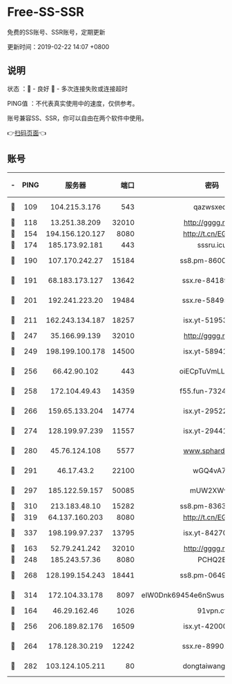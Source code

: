 # Free-SS-SSR

免费的SS账号、SSR账号，定期更新

更新时间：2019-02-22 14:07 +0800

## 说明

状态     ：🙂 - 良好 🙁 - 多次连接失败或连接超时

PING值   ：不代表真实使用中的速度，仅供参考。

账号兼容SS、SSR，你可以自由在两个软件中使用。

👉[扫码页面](https://liesauer.github.io/free-ss-ssr.github.io/)👈

## 账号

|-|PING|服务器|端口|密码|加密方式|区域|
|:----:|:----:|:-----:|-----:|:----:|:----:|:----:|
|🙂|109|104.215.3.176|543|qazwsxedc|aes-256-gcm|JP|
|🙂|118|13.251.38.209|32010|http://gggg.rocks|chacha20|SG|
|🙂|154|194.156.120.127|8080|http://t.cn/EGJIyrl|rc4-md5|RU|
|🙂|174|185.173.92.181|443|sssru.icu|rc4-md5|RU|
|🙂|190|107.170.242.27|15184|ss8.pm-86005038|aes-256-cfb|US|
|🙂|191|68.183.173.127|13642|ssx.re-84189267|aes-256-cfb|US|
|🙂|201|192.241.223.20|19484|ssx.re-58495020|aes-256-cfb|US|
|🙂|211|162.243.134.187|18257|isx.yt-51953199|aes-256-cfb|US|
|🙂|247|35.166.99.139|32010|http://gggg.rocks|chacha20|US|
|🙂|249|198.199.100.178|14500|isx.yt-58941440|aes-256-cfb|US|
|🙂|256|66.42.90.102|443|oiECpTuVmLLxk4Ts|aes-256-cfb|US|
|🙂|258|172.104.49.43|14359|f55.fun-73245889|aes-256-cfb|SG|
|🙂|266|159.65.133.204|14774|isx.yt-29522015|aes-256-cfb|SG|
|🙂|274|128.199.97.239|11557|isx.yt-29441916|aes-256-cfb|SG|
|🙂|280|45.76.124.108|5577|www.sphard.com|aes-256-cfb|AU|
|🙂|291|46.17.43.2|22100|wGQ4vA7D|aes-256-gcm|RU|
|🙂|297|185.122.59.157|50085|mUW2XWw8|aes-256-cfb|GB|
|🙂|310|213.183.48.10|15282|ss8.pm-83634302|rc4-md5|RU|
|🙂|319|64.137.160.203|8080|http://t.cn/EGJIyrl|rc4-md5|CA|
|🙂|337|198.199.97.237|13795|isx.yt-84270980|aes-256-cfb|US|
|🙂|163|52.79.241.242|32010|http://gggg.rocks|chacha20|KR|
|🙂|248|185.243.57.36|8080|PCHQ2E|rc4-md5|US|
|🙂|268|128.199.154.243|18441|ss8.pm-06496894|aes-256-cfb|SG|
|🙂|314|172.104.33.178|8097|eIW0Dnk69454e6nSwuspv9DmS201tQ0D|aes-256-cfb|SG|
|🙁|164|46.29.162.46|1026|91vpn.cf|rc4-md5|RU|
|🙁|256|206.189.82.176|16509|isx.yt-42000315|aes-256-cfb|SG|
|🙁|264|178.128.30.219|12242|ssx.re-89901367|aes-256-cfb|SG|
|🙁|282|103.124.105.211|80|dongtaiwang.com|aes-256-cfb|US|
